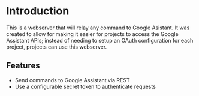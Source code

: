 # Introduction
This is a webserver that will relay any command to Google Asistant. It was
created to allow for making it easier for projects to access the Google
Assistant APIs; instead of needing to setup an OAuth configuration for each
project, projects can use this webserver.

## Features
 - Send commands to Google Assistant via REST
 - Use a configurable secret token to authenticate requests
 